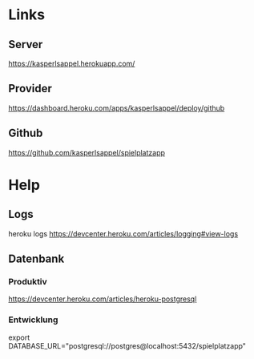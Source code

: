 # Links
## Server
https://kasperlsappel.herokuapp.com/

## Provider
https://dashboard.heroku.com/apps/kasperlsappel/deploy/github

## Github
https://github.com/kasperlsappel/spielplatzapp


# Help
## Logs
heroku logs
https://devcenter.heroku.com/articles/logging#view-logs

## Datenbank
### Produktiv
https://devcenter.heroku.com/articles/heroku-postgresql

### Entwicklung
export DATABASE_URL="postgresql://postgres@localhost:5432/spielplatzapp"